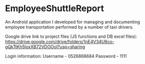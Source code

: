 # EmployeeShuttleReport
An Android application I developed for managing and documenting employee transportation performed by a number of taxi drivers.

Google drive link to project files (JS functions and DB excel files):
https://drive.google.com/drive/folders/1nE4V34U6co-gQkTtKh5loxXB72VDOOoI?usp=sharing

Login information:
Username - 0526868684
Password - 1111
